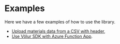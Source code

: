 # Examples

Here we have a few examples of how to use the library.

- [Upload materials data from a CSV with header](configure-materials-source.md),
- [Use Völur SDK with Azure Function App](https://github.com/volur-ai/python-volur-sdk/blob/main/examples/azure-function/README.md).
